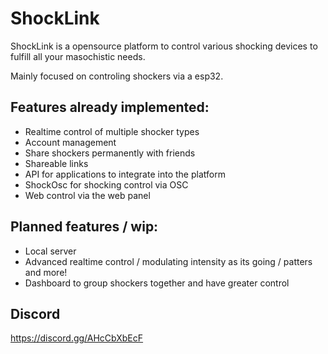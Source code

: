 # ShockLink
ShockLink is a opensource platform to control various shocking devices to fulfill all your masochistic needs.

Mainly focused on controling shockers via a esp32.

## Features already implemented:
+ Realtime control of multiple shocker types
+ Account management
+ Share shockers permanently with friends
+ Shareable links
+ API for applications to integrate into the platform
+ ShockOsc for shocking control via OSC
+ Web control via the web panel

## Planned features / wip:
+ Local server
+ Advanced realtime control / modulating intensity as its going / patters and more!
+ Dashboard to group shockers together and have greater control

## Discord
https://discord.gg/AHcCbXbEcF
